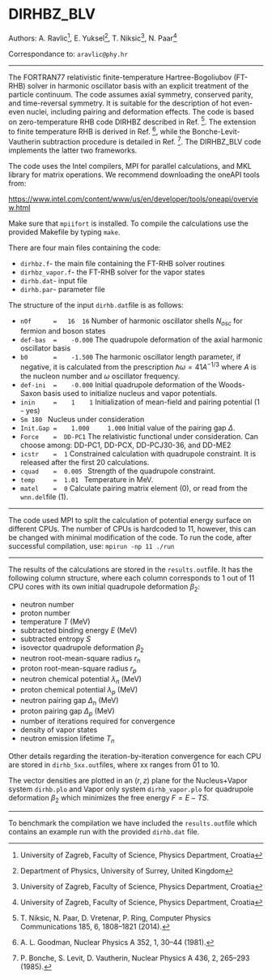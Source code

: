 # DIRHBZ_BLV

Authors:
A. Ravlic[^1], E. Yuksel[^2], T. Niksic[^1], N. Paar[^1]

Correspondance to: ```aravlic@phy.hr```

[^1]: University of Zagreb, Faculty of Science, Physics Department, Croatia
[^2]: Department of Physics, University of Surrey, United Kingdom 
-------------------------------------------

The FORTRAN77 relativistic finite-temperature Hartree-Bogoliubov (FT-RHB) solver in harmonic oscillator basis with an explicit treatment of the particle continuum. The code assumes axial symmetry, conserved parity, and time-reversal symmetry. It is suitable for the description of hot even-even nuclei, including pairing and deformation effects. The code is based on zero-temperature RHB code DIRHBZ described in Ref. [^3]. The extension to finite temperature RHB is derived in Ref. [^4], while the Bonche-Levit-Vautherin subtraction procedure is detailed in Ref. [^5]. The DIRHBZ_BLV code implements the latter two frameworks.

[^3]: T. Niksic, N. Paar, D. Vretenar, P. Ring, Computer Physics Communications 185, 6, 1808–1821 (2014).
[^4]: A. L. Goodman, Nuclear Physics A 352, 1, 30–44 (1981).
[^5]: P. Bonche, S. Levit, D. Vautherin, Nuclear Physics A 436, 2, 265–293 (1985).

The code uses the Intel compilers, MPI for parallel calculations, and MKL library for matrix operations. We recommend downloading the oneAPI tools from:

https://www.intel.com/content/www/us/en/developer/tools/oneapi/overview.html

Make sure that ```mpiifort``` is installed. To compile the calculations use the provided Makefile by typing ```make```.

There are four main files containing the code:
* ```dirhbz.f```- the main file containing the FT-RHB solver routines
* ```dirhbz_vapor.f```- the FT-RHB solver for the vapor states
* ```dirhb.dat```- input file
* ```dirhb.par```- parameter file

The structure of the input ```dirhb.dat```file is as follows:
* ```n0f      =   16  16```
Number of harmonic oscillator shells $N_{osc}$ for fermion and boson states
* ```def-bas  =    -0.000```
The quadrupole deformation of the axial harmonic oscillator basis
* ```b0       =    -1.500```
The harmonic oscillator length parameter, if negative, it is calculated from the prescription $\hbar \omega = 41 A^{-1/3}$ where $A$ is the nucleon number and $\omega$ oscillator frequency.
* ```def-ini  =    -0.000```
Initial quadrupole deformation of the Woods-Saxon basis used to initialize nucleus and vapor potentials.
* ```inin     =    1    1```
Initialization of mean-field and pairing potential (1 - yes)
* ```Sm 180 ```
Nucleus under consideration
* ```Init.Gap =    1.000     1.000```
Initial value of the pairing gap $\Delta$.
* ```Force    =  DD-PC1```
The relativistic functional under consideration. Can choose among: DD-PC1, DD-PCX, DD-PCJ30-36, and DD-ME2
* ```icstr    =  1```
Constrained calculation with quadrupole constraint. It is released after the first 20 calculations.
* ```cquad    =  0.005 ```
Strength of the quadrupole constraint.
* ```temp     =  1.01 ```
Temperature in MeV.
* ```matel    =  0```
Calculate pairing matrix element (0), or read from the ```wnn.del```file (1).

-------------------------------------------

The code used MPI to split the calculation of potential energy surface on different CPUs. The number of CPUs is hardcoded to 11, however, this can be changed with minimal modification of the code. To run the code, after successful compilation, use:
```mpirun -np 11 ./run```

-------------------------------------------

The results of the calculations are stored in the ```results.out```file. It has the following column structure, where each column corresponds to 1 out of 11 CPU cores with its own initial quadrupole deformation $\beta_2$:

* neutron number
* proton number
* temperature $T$ (MeV)
* subtracted binding energy $E$ (MeV)
* subtracted entropy $S$
* isovector quadrupole deformation $\beta_2$
* neutron root-mean-square radius $r_n$
* proton root-mean-square radius $r_p$
* neutron chemical potential $\lambda_n$ (MeV)
* proton chemical potential $\lambda_p$ (MeV)
* neutron pairing gap $\Delta_n$ (MeV)
* proton pairing gap $\Delta_p$ (MeV)
* number of iterations required for convergence
* density of vapor states
* neutron emission lifetime $T_n$

Other details regarding the iteration-by-iteration convergence for each CPU are stored in ```dirhb_5xx.out```files, where xx ranges from 01 to 10.

The vector densities are plotted in an $(r,z)$ plane for the Nucleus+Vapor system ```dirhb.plo``` and Vapor only system ```dirhb_vapor.plo``` for quadrupole deformation $\beta_2$ which minimizes the free energy $F = E - TS$.

-------------------------------------------

To benchmark the compilation we have included the ```results.out```file which contains an example run with the provided ```dirhb.dat``` file.




  









